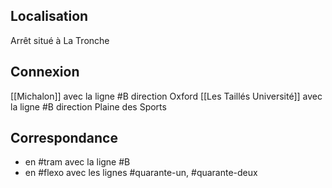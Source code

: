 ## Localisation 
Arrêt situé à La Tronche

## Connexion
[[Michalon]] avec la ligne #B direction Oxford
[[Les Taillés Université]] avec la ligne #B direction Plaine des Sports

## Correspondance
- en #tram avec la ligne #B
- en #flexo avec les lignes #quarante-un, #quarante-deux
